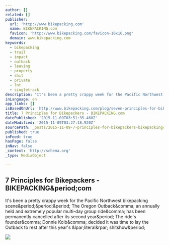 ```yaml
---
author: []
related: []
publisher:
  url: 'http://www.bikepacking.com'
  name: BIKEPACKING.com
  favicon: 'http://www.bikepacking.com/favicon-16x16.png'
  domain: www.bikepacking.com
keywords:
  - bikepacking
  - trail
  - impact
  - outback
  - leaving
  - property
  - shit
  - private
  - lnt
  - singletrack
description: "It's been a pretty crappy week for the Pacific Northwest bikepacking scene... The Oregon Outback, an annually held and extremely popular multi-day group ride, has been permanently cancelled after its second year. The ride's founder, Donnie Kolb, decided it was time to lay the Outback to rest after this year's (literal) shitshow."
inLanguage: en
app_links: []
isBasedOnUrl: 'http://www.bikepacking.com/plog/seven-principles-for-bikepackers/'
title: 7 Principles for Bikepackers - BIKEPACKING.com
datePublished: '2015-11-09T03:51:35.460Z'
dateModified: '2015-11-09T03:27:18.920Z'
sourcePath: _posts/2015-11-09-7-principles-for-bikepackers-bikepackingcom.md
published: true
inFeed: true
hasPage: false
inNav: false
_context: 'http://schema.org'
_type: MediaObject

---
```

<article style=""><h1>7 Principles for Bikepackers - BIKEPACKING&amp;period;com</h1><p>It's been a pretty crappy week for the Pacific Northwest bikepacking scene&amp;period;&amp;period;&amp;period; The Oregon Outback&amp;comma; an annually held and extremely popular multi-day group ride&amp;comma; has been permanently cancelled after its second year&amp;period; The ride's founder&amp;comma; Donnie Kolb&amp;comma; decided it was time to lay the Outback to rest after this year's &amp;lpar;literal&amp;rpar; shitshow&amp;period;</p><img src="http://www.bikepacking.com/wordpress/wp-content/uploads/2015/06/DSCF1313.jpg" /></article>